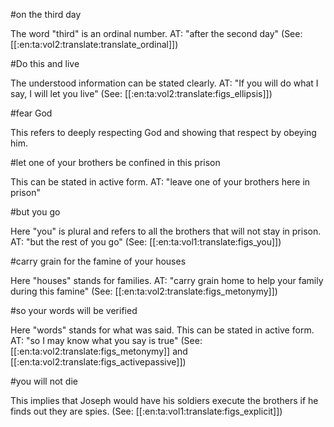 #on the third day

The word "third" is an ordinal number. AT: "after the second day" (See: [[:en:ta:vol2:translate:translate_ordinal]])

#Do this and live

The understood information can be stated clearly. AT: "If you will do what I say, I will let you live" (See: [[:en:ta:vol2:translate:figs_ellipsis]])

#fear God

This refers to deeply respecting God and showing that respect by obeying him.

#let one of your brothers be confined in this prison

This can be stated in active form. AT: "leave one of your brothers here in prison"

#but you go

Here "you" is plural and refers to all the brothers that will not stay in prison. AT: "but the rest of you go" (See: [[:en:ta:vol1:translate:figs_you]])

#carry grain for the famine of your houses

Here "houses" stands for families. AT: "carry grain home to help your family during this famine" (See: [[:en:ta:vol2:translate:figs_metonymy]])

#so your words will be verified

Here "words" stands for what was said. This can be stated in active form. AT: "so I may know what you say is true" (See: [[:en:ta:vol2:translate:figs_metonymy]] and [[:en:ta:vol2:translate:figs_activepassive]])

#you will not die

This implies that Joseph would have his soldiers execute the brothers if he finds out they are spies. (See: [[:en:ta:vol1:translate:figs_explicit]])